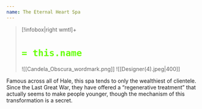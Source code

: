 ```yaml
---
name: The Eternal Heart Spa
---
```

> [!infobox|right wmtl]+
> # <font color="#66ff00">`= this.name`</font>
> ![[Candela_Obscura_wordmark.png]] 
> ![[Designer(4).jpeg|400]]

Famous across all of Hale, this spa tends to only the wealthiest of clientele. Since the Last Great War, they have offered a “regenerative treatment” that actually seems to make people younger, though the mechanism of this transformation is a secret.
